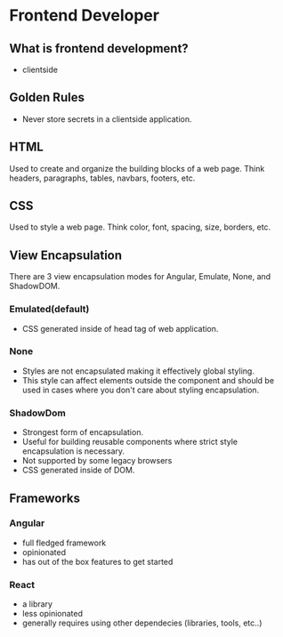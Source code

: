 # Frontend Developer

## What is frontend development?

- clientside

## Golden Rules

- Never store secrets in a clientside application.

## HTML

Used to create and organize the building blocks of a web page. Think headers, paragraphs, tables, navbars, footers, etc.

## CSS

Used to style a web page. Think color, font, spacing, size, borders, etc.

## View Encapsulation

There are 3 view encapsulation modes for Angular, Emulate, None, and ShadowDOM.

### Emulated(default)

- CSS generated inside of head tag of web application.

### None

- Styles are not encapsulated making it effectively global styling.
- This style can affect elements outside the component and should be used in cases where you don't care about styling encapsulation.

### ShadowDom

- Strongest form of encapsulation.
- Useful for building reusable components where strict style encapsulation is necessary.
- Not supported by some legacy browsers
- CSS generated inside of DOM.

## Frameworks

### Angular

- full fledged framework
- opinionated
- has out of the box features to get started

### React

- a library
- less opinionated
- generally requires using other dependecies (libraries, tools, etc..)
